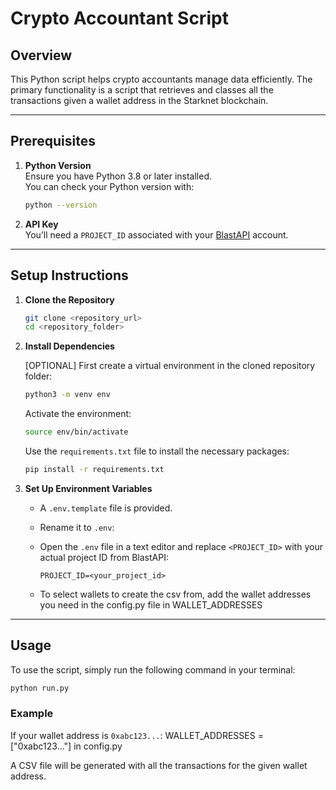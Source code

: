 # Crypto Accountant Script

## Overview

This Python script helps crypto accountants manage data efficiently. The primary functionality is a script that retrieves and classes all the transactions given a wallet address in the Starknet blockchain.

---

## Prerequisites

1. **Python Version**  
   Ensure you have Python 3.8 or later installed.  
   You can check your Python version with:

   ```bash
   python --version
   ```

2. **API Key**  
   You’ll need a `PROJECT_ID` associated with your [BlastAPI](https://blastapi.io/) account.

---

## Setup Instructions

1. **Clone the Repository**

   ```bash
   git clone <repository_url>
   cd <repository_folder>
   ```

2. **Install Dependencies**

   [OPTIONAL]
      First create a virtual environment in the cloned repository folder:

      ```bash
      python3 -m venv env
      ```

      Activate the environment:
   
      ```bash
      source env/bin/activate
      ```

   
   Use the `requirements.txt` file to install the necessary packages:

   ```bash
   pip install -r requirements.txt
   ```

4. **Set Up Environment Variables**
   - A `.env.template` file is provided.
   - Rename it to `.env`:
   - Open the `.env` file in a text editor and replace `<PROJECT_ID>` with your actual project ID from BlastAPI:
     ```plaintext
     PROJECT_ID=<your_project_id>
     ```

   - To select wallets to create the csv from, add the wallet addresses you need in the config.py file in WALLET_ADDRESSES

---

## Usage

To use the script, simply run the following command in your terminal:

```bash
python run.py 
```

### Example

If your wallet address is `0xabc123...`:
   WALLET_ADDRESSES = ["0xabc123..."] in config.py



A CSV file will be generated with all the transactions for the given wallet address.
